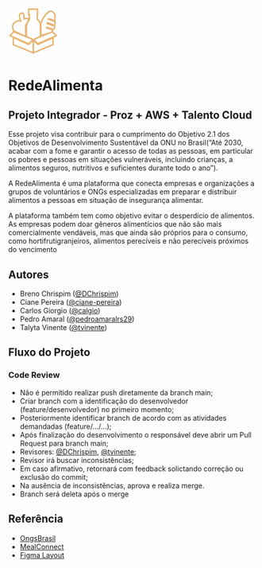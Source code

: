 <h1 align="left">
  <img src="assets/img/Logo.png" alt="Logo" width="100">
</h1>

# RedeAlimenta 

## Projeto Integrador - Proz + AWS + Talento Cloud

Esse projeto visa contribuir para o cumprimento do Objetivo 2.1 dos Objetivos de Desenvolvimento Sustentável da ONU no Brasil(“Até 2030, acabar com a fome e garantir o acesso de todas as pessoas, em particular os pobres e pessoas em situações vulneráveis, incluindo crianças, a alimentos seguros, nutritivos e suficientes durante todo o ano”).

A RedeAlimenta é uma plataforma que conecta empresas e organizações a grupos de voluntários e ONGs especializadas em preparar e distribuir alimentos a pessoas em situação de insegurança alimentar.

A plataforma também tem como objetivo evitar o desperdício de alimentos. As empresas podem doar gêneros alimentícios que não são mais comercialmente vendáveis, mas que ainda são próprios para o consumo, como hortifrutigranjeiros, alimentos perecíveis e não perecíveis próximos do vencimento

## Autores

- Breno Chrispim ([@DChrispim](https://github.com/DChrispim))
- Ciane Pereira ([@ciane-pereira](https://github.com/ciane-pereira))
- Carlos Giorgio ([@calgio](https://github.com/calgio))
- Pedro Amaral ([@pedroamaralrs29](https://github.com/pedroamaralrs29))
- Talyta Vinente ([@tvinente](https://github.com/tvinente))

## Fluxo do Projeto

### Code Review

- Não é permitido realizar push diretamente da branch main;
- Criar branch com a identificação do desenvolvedor (feature/desenvolvedor) no primeiro momento;
- Posteriormente identificar branch de acordo com as atividades demandadas (feature/.../...);
- Após finalização do desenvolvimento o responsável deve abrir um Pull Request para branch main; 
- Revisores: [@DChrispim](https://github.com/DChrispim),  [@tvinente](https://github.com/tvinente);
- Revisor irá buscar inconsistências;
- Em caso afirmativo, retornará com feedback solictando correção ou exclusão do commit;
- Na ausência de inconsistências, aprova e realiza merge.
- Branch será deleta após o merge
  
## Referência

 - [OngsBrasil](https://www.ongsbrasil.com.br/)
 - [MealConnect](https://mealconnect.org/)
 - [Figma Layout](https://www.figma.com/file/tjnsWtRzLBKqWnSI4AUZhP/Projeto-RedeAlimenta?type=design&node-id=63%3A604&mode=design&t=QAf7HFHYj68IK0la-1)
